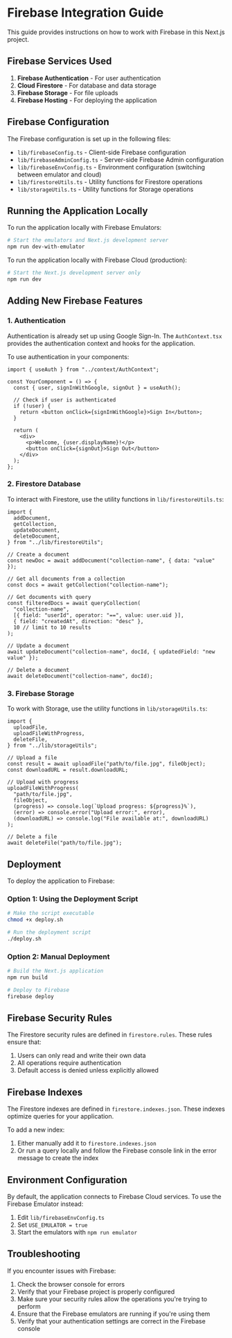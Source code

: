 # Firebase Integration Guide

This guide provides instructions on how to work with Firebase in this Next.js project.

## Firebase Services Used

1. **Firebase Authentication** - For user authentication
2. **Cloud Firestore** - For database and data storage
3. **Firebase Storage** - For file uploads
4. **Firebase Hosting** - For deploying the application

## Firebase Configuration

The Firebase configuration is set up in the following files:

- `lib/firebaseConfig.ts` - Client-side Firebase configuration
- `lib/firebaseAdminConfig.ts` - Server-side Firebase Admin configuration
- `lib/firebaseEnvConfig.ts` - Environment configuration (switching between emulator and cloud)
- `lib/firestoreUtils.ts` - Utility functions for Firestore operations
- `lib/storageUtils.ts` - Utility functions for Storage operations

## Running the Application Locally

To run the application locally with Firebase Emulators:

```bash
# Start the emulators and Next.js development server
npm run dev-with-emulator
```

To run the application locally with Firebase Cloud (production):

```bash
# Start the Next.js development server only
npm run dev
```

## Adding New Firebase Features

### 1. Authentication

Authentication is already set up using Google Sign-In. The `AuthContext.tsx` provides the authentication context and hooks for the application.

To use authentication in your components:

```tsx
import { useAuth } from "../context/AuthContext";

const YourComponent = () => {
  const { user, signInWithGoogle, signOut } = useAuth();

  // Check if user is authenticated
  if (!user) {
    return <button onClick={signInWithGoogle}>Sign In</button>;
  }

  return (
    <div>
      <p>Welcome, {user.displayName}!</p>
      <button onClick={signOut}>Sign Out</button>
    </div>
  );
};
```

### 2. Firestore Database

To interact with Firestore, use the utility functions in `lib/firestoreUtils.ts`:

```tsx
import {
  addDocument,
  getCollection,
  updateDocument,
  deleteDocument,
} from "../lib/firestoreUtils";

// Create a document
const newDoc = await addDocument("collection-name", { data: "value" });

// Get all documents from a collection
const docs = await getCollection("collection-name");

// Get documents with query
const filteredDocs = await queryCollection(
  "collection-name",
  [{ field: "userId", operator: "==", value: user.uid }],
  { field: "createdAt", direction: "desc" },
  10 // limit to 10 results
);

// Update a document
await updateDocument("collection-name", docId, { updatedField: "new value" });

// Delete a document
await deleteDocument("collection-name", docId);
```

### 3. Firebase Storage

To work with Storage, use the utility functions in `lib/storageUtils.ts`:

```tsx
import {
  uploadFile,
  uploadFileWithProgress,
  deleteFile,
} from "../lib/storageUtils";

// Upload a file
const result = await uploadFile("path/to/file.jpg", fileObject);
const downloadURL = result.downloadURL;

// Upload with progress
uploadFileWithProgress(
  "path/to/file.jpg",
  fileObject,
  (progress) => console.log(`Upload progress: ${progress}%`),
  (error) => console.error("Upload error:", error),
  (downloadURL) => console.log("File available at:", downloadURL)
);

// Delete a file
await deleteFile("path/to/file.jpg");
```

## Deployment

To deploy the application to Firebase:

### Option 1: Using the Deployment Script

```bash
# Make the script executable
chmod +x deploy.sh

# Run the deployment script
./deploy.sh
```

### Option 2: Manual Deployment

```bash
# Build the Next.js application
npm run build

# Deploy to Firebase
firebase deploy
```

## Firebase Security Rules

The Firestore security rules are defined in `firestore.rules`. These rules ensure that:

1. Users can only read and write their own data
2. All operations require authentication
3. Default access is denied unless explicitly allowed

## Firebase Indexes

The Firestore indexes are defined in `firestore.indexes.json`. These indexes optimize queries for your application.

To add a new index:

1. Either manually add it to `firestore.indexes.json`
2. Or run a query locally and follow the Firebase console link in the error message to create the index

## Environment Configuration

By default, the application connects to Firebase Cloud services. To use the Firebase Emulator instead:

1. Edit `lib/firebaseEnvConfig.ts`
2. Set `USE_EMULATOR = true`
3. Start the emulators with `npm run emulator`

## Troubleshooting

If you encounter issues with Firebase:

1. Check the browser console for errors
2. Verify that your Firebase project is properly configured
3. Make sure your security rules allow the operations you're trying to perform
4. Ensure that the Firebase emulators are running if you're using them
5. Verify that your authentication settings are correct in the Firebase console
